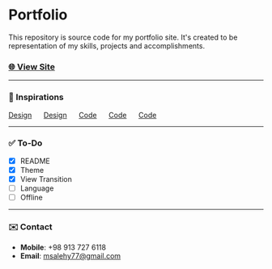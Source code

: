 # Portfolio

This repository is source code for my portfolio site. It's created to be representation of my skills, projects and accomplishments.

### [🌐 View Site](https://mohammad-salehi.vercel.app/)

---

### 🙏 Inspirations

[Design](https://dribbble.com/shots/14013010-Folio-Designer-Portfolio-Kit-Animation)
&nbsp;&nbsp;&nbsp;&nbsp;
[Design](https://dribbble.com/shots/422424-Skills-Dark)
&nbsp;&nbsp;&nbsp;&nbsp;
[Code](https://codepen.io/sergiopedercini/pen/jmKdbj)
&nbsp;&nbsp;&nbsp;&nbsp;
[Code](https://dev.to/joeattardi/let-s-make-a-css-cube-1fed)
&nbsp;&nbsp;&nbsp;&nbsp;
[Code](https://minhvo.is-a.dev/react-theme-switch-animation/)

---

### ✅ To-Do

- [x] README
- [x] Theme
- [x] View Transition
- [ ] Language
- [ ] Offline

---

### ✉️ Contact

- **Mobile**: +98 913 727 6118
- **Email**: msalehy77@gmail.com
